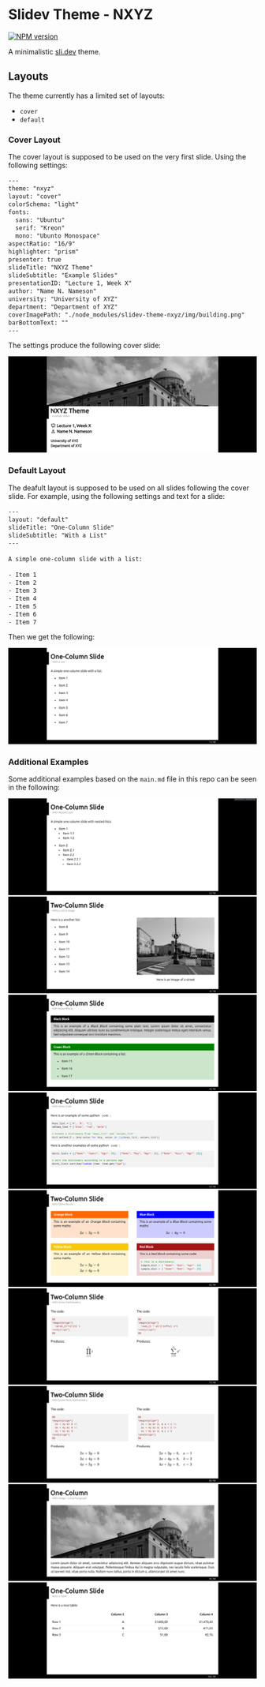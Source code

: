 # Slidev Theme - NXYZ

[![NPM version](https://img.shields.io/npm/v/slidev-theme-nxyz?color=F141A8&label=)](https://www.npmjs.com/package/slidev-theme-nxyz)

A minimalistic [sli.dev](https://sli.dev) theme.

## Layouts

The theme currently has a limited set of layouts:

- `cover`
- `default`

### Cover Layout

The cover layout is supposed to be used on the very first slide. Using the following settings: 

```text
---
theme: "nxyz"
layout: "cover"
colorSchema: "light"
fonts:
  sans: "Ubuntu"
  serif: "Kreon"
  mono: "Ubunto Monospace"
aspectRatio: "16/9"
highlighter: "prism"
presenter: true
slideTitle: "NXYZ Theme"
slideSubtitle: "Example Slides"
presentationID: "Lecture 1, Week X"
author: "Name N. Nameson"
university: "University of XYZ"
department: "Department of XYZ"
coverImagePath: "./node_modules/slidev-theme-nxyz/img/building.png"
barBottomText: ""
---
```
The settings produce the following cover slide:


![cover](img/cover.png)

### Default Layout

The deafult layout is supposed to be used on all slides following the cover slide. For example, using the following settings and text for a slide:
```text
---
layout: "default"
slideTitle: "One-Column Slide"  
slideSubtitle: "With a List"
---

A simple one-column slide with a list:

- Item 1
- Item 2
- Item 3
- Item 4
- Item 5
- Item 6
- Item 7
```

Then we get the following:

![cover](img/default1.png)

### Additional Examples

Some additional examples based on the  `main.md` file in this repo can be seen in the following:

![cover](img/default2.png)
![cover](img/default3.png)
![cover](img/default4.png)
![cover](img/default5.png)
![cover](img/default6.png)
![cover](img/default7.png)
![cover](img/default8.png)
![cover](img/default9.png)
![cover](img/default10.png)
